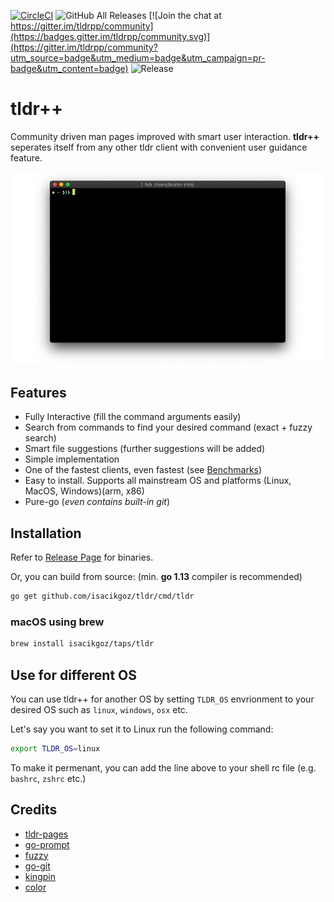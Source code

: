 [![CircleCI](https://img.shields.io/circleci/build/github/isacikgoz/tldr.svg)](https://circleci.com/gh/isacikgoz/tldr/tree/master) ![GitHub All Releases](https://img.shields.io/github/downloads/isacikgoz/tldr/total.svg) [![Join the chat at https://gitter.im/tldrpp/community](https://badges.gitter.im/tldrpp/community.svg)](https://gitter.im/tldrpp/community?utm_source=badge&utm_medium=badge&utm_campaign=pr-badge&utm_content=badge) ![Release](https://img.shields.io/github/release/isacikgoz/tldr.svg)

# tldr++

Community driven man pages improved with smart user interaction. **tldr++** seperates itself from any other tldr client with convenient user guidance feature.

![screenplay](img/screenplay.gif)

## Features

- Fully Interactive (fill the command arguments easily)
- Search from commands to find your desired command (exact + fuzzy search)
- Smart file suggestions (further suggestions will be added)
- Simple implementation
- One of the fastest clients, even fastest (see [Benchmarks](https://github.com/isacikgoz/tldr/wiki/Benchmarks))
- Easy to install. Supports all mainstream OS and platforms (Linux, MacOS, Windows)(arm, x86)
- Pure-go (*even contains built-in git*)

## Installation

Refer to [Release Page](https://github.com/isacikgoz/tldr/releases) for binaries.

Or, you can build from source: (min. **go 1.13** compiler is recommended)

```bash
go get github.com/isacikgoz/tldr/cmd/tldr
```

### macOS using brew

```bash
brew install isacikgoz/taps/tldr
```

## Use for different OS

You can use tldr++ for another OS by setting `TLDR_OS` envrionment to your desired OS such as `linux`, `windows`, `osx` etc.

Let's say you want to set it to Linux run the following command:

```bash
export TLDR_OS=linux
```

To make it permenant, you can add the line above to your shell rc file (e.g. `bashrc`, `zshrc` etc.)

## Credits

- [tldr-pages](https://github.com/tldr-pages/tldr)
- [go-prompt](https://github.com/c-bata/go-prompt)
- [fuzzy](https://github.com/sahilm/fuzzy)
- [go-git](https://github.com/src-d/go-git)
- [kingpin](https://github.com/alecthomas/kingpin)
- [color](https://github.com/fatih/color)

